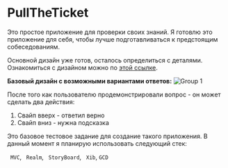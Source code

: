 # PullTheTicket
Это простое приложение для проверки своих знаний. 
Я готовлю это приложение для себя, 
чтобы лучше подготавливаться к предстоящим собеседованиям. 

Основной дизайн уже готов, осталось определиться с деталями.
Ознакомиться с дизайном можно по [этой ссылке](https://www.figma.com/design/5r7yFIv6C0xUTdEa11qfdN/%D0%A2%D1%8F%D0%BD%D0%B8%D1%82%D0%B5-%D0%B1%D0%B8%D0%BB%D0%B5%D1%82?node-id=0-1&t=Z1KDYhZJq2UrwPwp-1).

**Базовый дизайн с возможными вариантами ответов:**
![Group 1](https://github.com/djirro/PullTheTicket/assets/26225334/7038ccbb-c00f-48c4-92e8-e65912c09024)

После того как пользователю продемонстрировали вопрос - он может сделать два действия: 
1. Свайп вверх - ответил верно
2. Свайп вниз - нужна подсказка

Это базовое тестовое задание для создание такого приложения. 
В данный момент я планирую использовать следующий стек:

` MVC`, ` Realm`, ` StoryBoard`, ` Xib`, `GCD`
